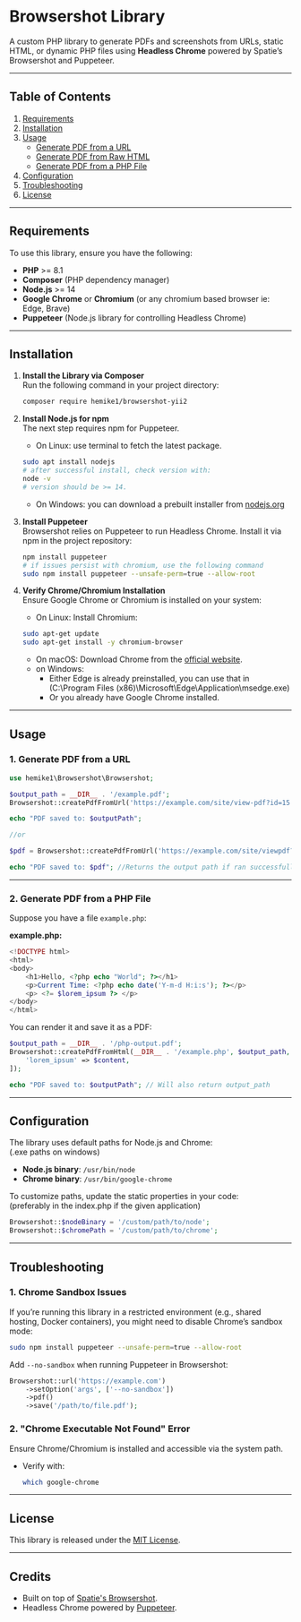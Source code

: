 # **Browsershot Library**

A custom PHP library to generate PDFs and screenshots from URLs, static HTML, or dynamic PHP files using **Headless Chrome** powered by Spatie’s Browsershot and Puppeteer.

---

## **Table of Contents**

1. [Requirements](#requirements)
2. [Installation](#installation)
3. [Usage](#usage)
    - [Generate PDF from a URL](#generate-pdf-from-a-url)
    - [Generate PDF from Raw HTML](#generate-pdf-from-raw-html)
    - [Generate PDF from a PHP File](#generate-pdf-from-a-php-file)
4. [Configuration](#configuration)
5. [Troubleshooting](#troubleshooting)
6. [License](#license)

---
<a id="requirements"/>

## **Requirements**

To use this library, ensure you have the following:

- **PHP** >= 8.1
- **Composer** (PHP dependency manager)
- **Node.js** >= 14
- **Google Chrome** or **Chromium** (or any chromium based browser ie: Edge, Brave)
- **Puppeteer** (Node.js library for controlling Headless Chrome)

---

## **Installation**

1. **Install the Library via Composer** <br>
   Run the following command in your project directory:
   ```bash
   composer require hemike1/browsershot-yii2
   ```
   
2. **Install Node.js for npm** <br>
The next step requires npm for Puppeteer.
   - On Linux: use terminal to fetch the latest package. 
   ```bash
   sudo apt install nodejs
   # after successful install, check version with:
   node -v
   # version should be >= 14.
   ```
   - On Windows: you can download a prebuilt installer from [nodejs.org](https://nodejs.org/en/download/prebuilt-installer)


3. **Install Puppeteer** <br>
   Browsershot relies on Puppeteer to run Headless Chrome. Install it via npm in the project repository:
   ```bash
   npm install puppeteer
   # if issues persist with chromium, use the following command
   sudo npm install puppeteer --unsafe-perm=true --allow-root
   ```

4. **Verify Chrome/Chromium Installation** <br>
   Ensure Google Chrome or Chromium is installed on your system:
    - On Linux: Install Chromium:
    ```bash
    sudo apt-get update
    sudo apt-get install -y chromium-browser
    ```
    - On macOS: Download Chrome from the [official website](https://www.google.com/chrome/).
    - on Windows: 
      - Either Edge is already preinstalled, you can use that in <br> (C:\Program Files (x86)\Microsoft\Edge\Application\msedge.exe)
      - Or you already have Google Chrome installed.

---

## **Usage**

### **1. Generate PDF from a URL**

```php
use hemike1\Browsershot\Browsershot;

$output_path = __DIR__ . '/example.pdf';
Browsershot::createPdfFromUrl('https://example.com/site/view-pdf?id=15', $output_path);

echo "PDF saved to: $outputPath";

//or

$pdf = Browsershot::createPdfFromUrl('https://example.com/site/viewpdf?id=15', $output_path);

echo "PDF saved to: $pdf"; //Returns the output path if ran successfully.
```

---

### **2. Generate PDF from a PHP File**

Suppose you have a file `example.php`:

**example.php:**
```php
<!DOCTYPE html>
<html>
<body>
    <h1>Hello, <?php echo "World"; ?></h1>
    <p>Current Time: <?php echo date('Y-m-d H:i:s'); ?></p>
    <p> <?= $lorem_ipsum ?> </p>
</body>
</html>
```

You can render it and save it as a PDF:
```php
$output_path = __DIR__ . '/php-output.pdf';
Browsershot::createPdfFromHtml(__DIR__ . '/example.php', $output_path, [
    'lorem_ipsum' => $content,
]);

echo "PDF saved to: $outputPath"; // Will also return output_path
```

---

## **Configuration**

The library uses default paths for Node.js and Chrome: <br>
(.exe paths on windows)

- **Node.js binary**: `/usr/bin/node`
- **Chrome binary**: `/usr/bin/google-chrome`

To customize paths, update the static properties in your code: <br>
(preferably in the index.php if the given application)
```php
Browsershot::$nodeBinary = '/custom/path/to/node';
Browsershot::$chromePath = '/custom/path/to/chrome';
```

---

## **Troubleshooting**

### **1. Chrome Sandbox Issues**
If you’re running this library in a restricted environment (e.g., shared hosting, Docker containers), you might need to disable Chrome’s sandbox mode:

```bash
sudo npm install puppeteer --unsafe-perm=true --allow-root
```

Add `--no-sandbox` when running Puppeteer in Browsershot:
```php
Browsershot::url('https://example.com')
    ->setOption('args', ['--no-sandbox'])
    ->pdf()
    ->save('/path/to/file.pdf');
```

### **2. "Chrome Executable Not Found" Error**
Ensure Chrome/Chromium is installed and accessible via the system path.

- Verify with:
   ```bash
   which google-chrome
   ```

---

## **License**

This library is released under the [MIT License](https://github.com/hemike1/Browsershot-yii2?tab=MIT-1-ov-file).

---

## **Credits**

- Built on top of [Spatie's Browsershot](https://github.com/spatie/browsershot).
- Headless Chrome powered by [Puppeteer](https://pptr.dev/).
